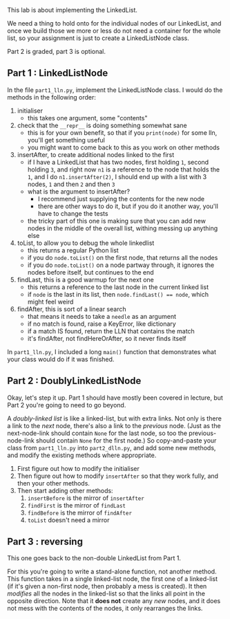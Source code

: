 

This lab is about implementing the LinkedList.

We need a thing to hold onto for the individual nodes of our LinkedList, and once we build those we more or less do not need a container for the whole list, so your assignment is just to create a LinkedListNode class.

Part 2 is graded, part 3 is optional.


## Part 1 : LinkedListNode


In the file `part1_lln.py`, implement the LinkedListNode class.  I would do the methods in the following order:

1. initialiser
    * this takes one argument, some "contents"
2. check that the `__repr__` is doing something somewhat sane
    * this is for your own benefit, so that if you `print(node)` for some lln, you'll get something useful
    * you might want to come back to this as you work on other methods
3. insertAfter, to create additional nodes linked to the first
    * if I have a LinkedList that has two nodes, first holding `1`, second holding `3`, and right now `n1` is a reference to the node that holds the `1`, and I do `n1.insertAfter(2)`, I should end up with a list with 3 nodes, `1` and then `2` and then `3`
    * what is the argument to insertAfter?
        * I recommend just supplying the contents for the new node
        * there are other ways to do it, but if you do it another way, you'll have to change the tests
    * the tricky part of this one is making sure that you can add new nodes in the middle of the overall list, withing messing up anything else
4. toList, to allow you to debug the whole linkedlist
    * this returns a regular Python list
    * if you do `node.toList()` on the first node, that returns all the nodes
    * if you do `node.toList()` on a node partway through, it ignores the nodes before itself, but continues to the end
5. findLast, this is a good warmup for the next one
    * this returns a reference to the last node in the current linked list
    * if `node` is the last in its list, then `node.findLast() == node`, which might feel weird
6. findAfter, this is sort of a linear search
    * that means it needs to take a `needle` as an argument
    * if no match is found, raise a KeyError, like dictionary
    * if a match IS found, return the LLN that contains the match
    * it's findAfter, not findHereOrAfter, so it never finds itself

In `part1_lln.py`, I included a long `main()` function that demonstrates what your class would do if it was finished.



## Part 2 : DoublyLinkedListNode

Okay, let's step it up.  Part 1 should have mostly been covered in lecture, but Part 2 you're going to need to go beyond.

A *doubly-linked list* is like a linked-list, but with extra links.  Not only is there a link to the *next* node, there's also a link to the *previous* node.  (Just as the next-node-link should contain `None` for the last node, so too the previous-node-link should contain `None` for the first node.)  So copy-and-paste your class from `part1_lln.py` into `part2_dlln.py`, and add some new methods, and modify the existing methods where appropriate.

1. First figure out how to modify the initialiser
2. Then figure out how to modify `insertAfter` so that they work fully, and then your other methods.
3. Then start adding other methods:
    1. `insertBefore` is the mirror of `insertAfter`
    2. `findFirst` is the mirror of `findLast`
    3. `findBefore` is the mirror of `findAfter`
    4. `toList` doesn't need a mirror






## Part 3 : reversing

This one goes back to the non-double LinkedList from Part 1.


For this you're going to write a stand-alone function, not another method.  This function takes in a single linked-list node, the first one of a linked-list (if it's given a non-first node, then probably a mess is created).  It then *modifies* all the nodes in the linked-list so that the links all point in the opposite direction.  Note that it **does not** create any *new* nodes, and it does not mess with the contents of the nodes, it only rearranges the links.

